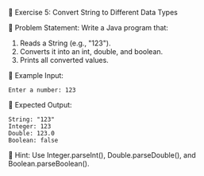 📌 Exercise 5: Convert String to Different Data Types

🔹 Problem Statement:
Write a Java program that:
1.	Reads a String (e.g., "123").
2.	Converts it into an int, double, and boolean.
3.	Prints all converted values.

🔹 Example Input:
```text
Enter a number: 123
```
🔹 Expected Output:
```text
String: "123"
Integer: 123
Double: 123.0
Boolean: false
```

🔹 Hint: Use Integer.parseInt(), Double.parseDouble(), and Boolean.parseBoolean().